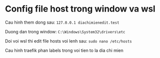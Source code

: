 # Config file host trong window va wsl


Cau hinh them dong sau: ```127.0.0.1 diachimienedit.test```

Duong dan trong window: ```C:\Windows\System32\drivers\etc```

Doi voi wsl thi edit file hosts voi lenh sau: ```sudo nano /etc/hosts```

Cau hinh traefik phan labels trong voi tien to la dia chi mien